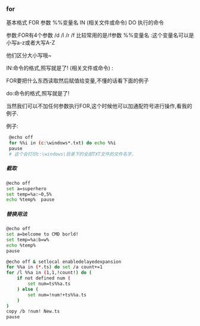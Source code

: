 ### for

基本格式 FOR 参数 %%变量名 IN (相关文件或命令) DO 执行的命令  

参数:FOR有4个参数 /d /l /r /f 比较常用的是/f参数 %%变量名 :这个变量名可以是小写a-z或者大写A-Z

他们区分大小写哦~ 

 IN:命令的格式,照写就是了! (相关文件或命令) :

FOR要把什么东西读取然后赋值给变量,不懂的话看下面的例子 

do:命令的格式,照写就是了!

 当然我们可以不加任何参数执行FOR,这个时候他可以加通配符号进行操作,看我的例子.

 例子:

```bash
 @echo off
 for %%i in (c:\windows*.txt) do echo %%i 
 pause  
 # 这个会打印c:\windows\目录下的全部TXT文件的文件名字. 
```

##### 截取

```bash
@echo off  
set a=superhero  
set temp=%a:~0,5%  
echo %temp%  pause  
```

##### 替换用法

```bash
@echo off 
set a=belcome to CMD borld! 
set temp=%a:b=w% 
echo %temp% 
pause 
```



```bash
@echo off & setlocal enabledelayedexpansion
for %%a in (*.ts) do set /a count+=1
for /l %%a in (1,1,!count!) do (
    if not defined num (
        set num=ts%%a.ts
    ) else (
        set num=!num!+ts%%a.ts
    )
)
copy /b !num! New.ts
pause
```

